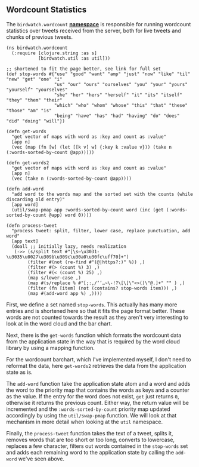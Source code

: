 ## Wordcount Statistics

The ````birdwatch.wordcount```` **[namespace](https://github.com/matthiasn/BirdWatch/blob/574d2178be6f399086ad2a5ec35c200d252bf887/Clojure-Websockets/MainApp/src/cljs/birdwatch/wordcount.cljs)** is responsible for running wordcount statistics over tweets received from the server, both for live tweets and chunks of previous tweets.

~~~
(ns birdwatch.wordcount
  (:require [clojure.string :as s]
            [birdwatch.util :as util]))
            
;; shortened to fit the page better, see link for full set
(def stop-words #{"use" "good" "want" "amp" "just" "now" "like" "til" "new" "get" "one" "i" 
                  "us" "our" "ours" "ourselves" "you" "your" "yours" "yourself" "yourselves"
                  "she" "her" "hers" "herself" "it" "its" "itself" "they" "them" "their" 
                  "which" "who" "whom" "whose" "this" "that" "these" "those" "am" "is" 
                  "being" "have" "has" "had" "having" "do" "does" "did" "doing" "will"})

(defn get-words
  "get vector of maps with word as :key and count as :value"
  [app n]
  (vec (map (fn [w] (let [[k v] w] {:key k :value v})) (take n (:words-sorted-by-count @app)))))

(defn get-words2
  "get vector of maps with word as :key and count as :value"
  [app n]
  (vec (take n (:words-sorted-by-count @app))))

(defn add-word
  "add word to the words map and the sorted set with the counts (while discarding old entry)"
  [app word]
  (util/swap-pmap app :words-sorted-by-count word (inc (get (:words-sorted-by-count @app) word 0))))

(defn process-tweet
  "process tweet: split, filter, lower case, replace punctuation, add word"
  [app text]
  (doall ;; initially lazy, needs realization
   (->> (s/split text #"[\s—\u3031-\u3035\u0027\u309b\u309c\u30a0\u30fc\uff70]+")
        (filter #(not (re-find #"(@|https?:)" %)) ,)
        (filter #(> (count %) 3) ,)
        (filter #(< (count %) 25) ,)
        (map s/lower-case ,)
        (map #(s/replace % #"[;:,/‘’…~\-!?\[\]\"<>()\"@.]+" "" ) ,)
        (filter (fn [item] (not (contains? stop-words item))) ,)
        (map #(add-word app %) ,))))
~~~

First, we define a set named ````stop-words````. This actually has many more entries and is shortened here so that it fits the page format better. These words are not counted towards the result as they aren't very interesting to look at in the word cloud and the bar chart.

Next, there is the ````get-words```` function which formats the wordcount data from the application state in the way that is required by the word cloud library by using a mapping function.

For the wordcount barchart, which I've implemented myself, I don't need to reformat the data, here ````get-words2```` retrieves the data from the application state as is.

The ````add-word```` function take the application state atom and a word and adds the word to the priority map that contains the words as keys and a counter as the value. If the entry for the word does not exist, ````get```` just returns ````0````, otherwise it returns the previous count. Either way, the return value will be incremented and the ````:words-sorted-by-count```` priority map updated accordingly by using the ````util/swap-pmap```` function. We will look at that mechanism in more detail when looking at the ````util```` namespace.

Finally, the ````process-tweet```` function takes the text of a tweet, splits it, removes words that are too short or too long, converts to lowercase, replaces a few character, filters out words contained in the ````stop-words```` set and adds each remaining word to the application state by calling the ````add-word```` we've seen above.